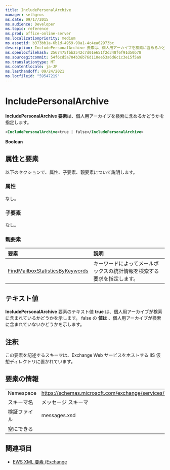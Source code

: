 ```yaml
---
title: IncludePersonalArchive
manager: sethgros
ms.date: 09/17/2015
ms.audience: Developer
ms.topic: reference
ms.prod: office-online-server
ms.localizationpriority: medium
ms.assetid: b373bb1a-6b1d-4959-98a1-4c4ea62973bc
description: IncludePersonalArchive 要素は、個人用アーカイブを検索に含めるかどうかを指定します。
ms.openlocfilehash: 2567475fbb2542c7d01e651f2d348f6f91d50b78
ms.sourcegitcommit: 54f6cd5a704b36b76d110ee53a6d6c1c3e15f5a9
ms.translationtype: MT
ms.contentlocale: ja-JP
ms.lasthandoff: 09/24/2021
ms.locfileid: "59547219"
---
```

# <a name="includepersonalarchive"></a>IncludePersonalArchive

**IncludePersonalArchive 要素は**、個人用アーカイブを検索に含めるかどうかを指定します。 
  
```XML
<IncludePersonalArchive>true | false</IncludePersonalArchive>
```

 **Boolean**
## <a name="attributes-and-elements"></a>属性と要素

以下のセクションで、属性、子要素、親要素について説明します。
  
### <a name="attributes"></a>属性

なし。
  
### <a name="child-elements"></a>子要素

なし。
  
### <a name="parent-elements"></a>親要素

|**要素**|**説明**|
|:-----|:-----|
|[FindMailboxStatisticsByKeywords](findmailboxstatisticsbykeywords.md) <br/> |キーワードによってメールボックスの統計情報を検索する要求を指定します。  <br/> |
   
## <a name="text-value"></a>テキスト値

**IncludePersonalArchive** 要素のテキスト値 **true** は、個人用アーカイブが検索に含まれているかどうかを示します。 false の **値は** 、個人用アーカイブが検索に含まれていないかどうかを示します。 
  
## <a name="remarks"></a>注釈

この要素を記述するスキーマは、Exchange Web サービスをホストする IIS 仮想ディレクトリに置かれています。
  
## <a name="element-information"></a>要素の情報

|||
|:-----|:-----|
|Namespace  <br/> |https://schemas.microsoft.com/exchange/services/2006/messages  <br/> |
|スキーマ名  <br/> |メッセージ スキーマ  <br/> |
|検証ファイル  <br/> |messages.xsd  <br/> |
|空にできる  <br/> ||
   
## <a name="see-also"></a>関連項目



- [EWS XML 要素 (Exchange](ews-xml-elements-in-exchange.md)

